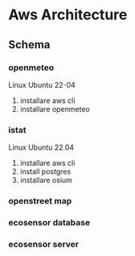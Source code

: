 # Aws Architecture

## Schema


### openmeteo
Linux Ubuntu 22-04

1. installare aws cli
2. installare openmeteo

### istat
Linux Ubuntu 22.04

1. installare aws cli
2. install postgres
3. installare osium

### openstreet map

### ecosensor database

### ecosensor server

